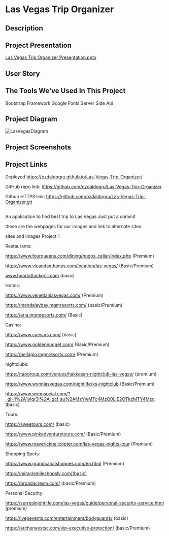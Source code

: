 # Las Vegas Trip Organizer

## Description

## Project Presentation


[Las Vegas Trip Organizer Presentation.pptx](https://github.com/ozdaldogru/Las-Vegas-Trip-Organizer/files/13386868/Las.Vegas.Trip.Organizer.Presentation.pptx)


## User Story

## The Tools We've Used In This Project

Bootstrap
Framework
Google Fonts
Server Side Api


## Project Diagram

![LasVegasDiagram](https://github.com/ozdaldogru/Las-Vegas-Trip-Organizer/assets/144311394/155f7b06-3944-4b60-8300-953c56caddf3)


## Project Screenshots

## Project Links

Deployed
	https://ozdaldogru.github.io/Las-Vegas-Trip-Organizer/

GitHub repo link:
	https://github.com/ozdaldogru/Las-Vegas-Trip-Organizer

Github HTTPS link:
	https://github.com/ozdaldogru/Las-Vegas-Trip-Organizer.git


##
An application to find best trip to Las Vegas
Just put a commit

these are the webpages for our images and link to alternate sites:

sites and images Project 1


Restaurants:

https://www.fourqueens.com/dining/hugos_cellar/index.php (Premium)

https://www.vicandanthonys.com/location/las-vegas/ (Basic/Premium)

www.heartattackgrill.com (basic)


Hotels:

https://www.venetianlasvegas.com/ (Premium)

https://mandalaybay.mgmresorts.com/ (basic/Premium)

https://aria.mgmresorts.com/ (Basic)


Casino:

https://www.caesars.com/ (basic)

https://www.goldennugget.com/ (Basic/Premium)

https://bellagio.mgmresorts.com/ (Premium)




nightclubs:

https://taogroup.com/venues/hakkasan-nightclub-las-vegas/ (premium)

https://www.wynnlasvegas.com/nightlife/xs-nightclub (Basic/Premium)

https://www.wynnsocial.com/?_gl=1%2A1ylqr3l%2A_gcl_au%2AMzYwMTc4MzQ0LjE2OTkzMTY4Mzc. (basic)





Tours:

https://sweetours.com/ (basic)

https://www.pinkadventuretours.com/ (Basic/Premium)

https://www.maverickhelicopter.com/las-vegas-nights-tour (Premium)



Shopping Spots:

https://www.grandcanalshoppes.com/en.html (Premium)

https://miraclemileshopslv.com/(basic)

https://broadacresm.com/ (basic/Premium)


Personal Security:

https://surrealnightlife.com/las-vegas/guide/personal-security-service.html (premium)

https://lvepevents.com/entertainment/bodyguards/ (basic)

https://archerwestsc.com/vip-executive-protection/ (basic/Premium)

